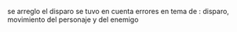 se arreglo el disparo 
se tuvo en cuenta errores en tema de : disparo, movimiento del personaje y del enemigo
